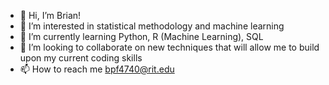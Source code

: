 - 👋 Hi, I’m Brian!
- 👀 I’m interested in statistical methodology and machine learning
- 🌱 I’m currently learning Python, R (Machine Learning), SQL
- 💞️ I’m looking to collaborate on new techniques that will allow me to build upon my current coding skills
- 📫 How to reach me bpf4740@rit.edu

<!---
bpf4740/bpf4740 is a ✨ special ✨ repository because its `README.md` (this file) appears on your GitHub profile.
You can click the Preview link to take a look at your changes.
--->
